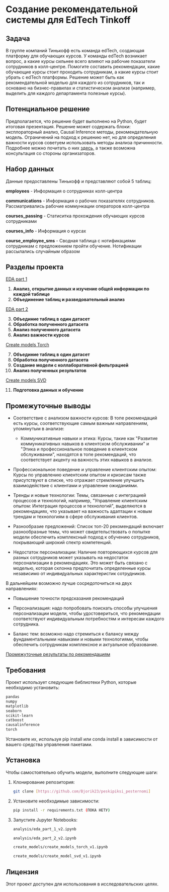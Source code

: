 # Создание рекомендательной системы для EdTech Tinkoff

## Задача
В группе компаний Тинькофф есть команда edTech, создающая платформу для обучающих курсов.
У команды edTech возникает вопрос, а какие курсы сильнее всего влияют на рабочие показатели сотрудников в колл-центре. 
Помогите составить рекомендации, какие обучающие курсы стоит проходить сотрудникам, а какие курсы стоит убрать с edTech платформы.
Решение может быть как рекомендательной моделью для каждого из сотрудников, так и основано на бизнес-правилах и статистическом анализе (например, выделить для каждого департамента полезные курсы).

## Потенциальное решение
Предполагается, что решение будет выполнено на Python, будет итоговая презентация. Решение может содержать блоки: эксплораторный анализ, Causal Inference методы, рекомендательную модель.
Ограничений на подход к решению нет, но для определения важности курсов советуем использовать методы анализа причинности. Подробнее можно почитать о них [здесь,](https://koch-kir.medium.com/causal-inference-from-observational-data-%D0%B8%D0%BB%D0%B8-%D0%BA%D0%B0%D0%BA-%D0%BF%D1%80%D0%BE%D0%B2%D0%B5%D1%81%D1%82%D0%B8-%D0%B0-%D0%B2-%D1%82%D0%B5%D1%81%D1%82-%D0%B1%D0%B5%D0%B7-%D0%B0-%D0%B2-%D1%82%D0%B5%D1%81%D1%82%D0%B0-afb84f2579f2) а также возможна консультация со стороны организаторов.


## Набор данных
Данные предоставлены Тинькофф и представляют собой 5 таблиц:

**employees** - Информация о сотрудниках колл-центра

**communications** - Информация о рабочих показателях сотрудников. Рассматривались рабочие коммункации операторов колл-центра

**courses_passing** - Статиситка прохождения обучающих курсов сотрудниками

**courses_info** - Информация о курсах

**course_employee_sms** - Сводная таблица с нотификациями сотрудникам с предложением пройти обучение. Нотификации рассылались случайным образом

## Разделы проекта

[EDA part 1](https://github.com/Bjorik23/peskipiksi_pesternomi/blob/main/mipt_hakaton_2024_tinkoff/analysis/eda_part_1_v2.ipynb)
1. **Анализ, открытие данных и изучение общей информации по каждой таблице**
2. **Объединение таблиц и разведовательный анализ**

[EDA part 2](https://github.com/Bjorik23/peskipiksi_pesternomi/blob/main/mipt_hakaton_2024_tinkoff/analysis/eda_part_2_v2.ipynb)

3. **Объединие таблиц в один датасет**
4. **Обработка полученного датасета**
5. **Анализ полученного датасета**
6. **Анализ важности курсов**

[Create models Torch](https://github.com/Bjorik23/peskipiksi_pesternomi/blob/main/mipt_hakaton_2024_tinkoff/create_models/create_models_torch_v1.ipynb)

7. **Объединие таблиц в один датасет**
8. **Обработка полученного датасета**
9. **Создание модели с коллаборативной фильтрацией**
10. **Анализ полученных результатов**

[Create models SVD](https://github.com/Bjorik23/peskipiksi_pesternomi/blob/main/mipt_hakaton_2024_tinkoff/create_models/create_model_svd_v1.ipynb)

11. **Подготовка данных и обучение**


## Промежуточные выводы

- Соответствие с анализом важности курсов: В топе рекомендаций есть курсы, соответствующие самым важным направлениям, упомянутым в анализе: 
    - Коммуникативные навыки и этика: Курсы, такие как "Развитие коммуникативных навыков в клиентском обслуживании" и "Этика и профессиональное поведение в клиентском обслуживании", находятся в топе рекомендаций, что соответствует акценту на важность этих навыков в анализе.

- Профессиональное поведение и управление клиентским опытом: Курсы по управлению клиентским опытом и кризисам также присутствуют в списке, что отражает стремление улучшить взаимодействие с клиентами и управление ожиданиями.

- Тренды и новые технологии: Темы, связанные с интеграцией процессов и технологий, например, "Управление клиентским опытом: Интеграция процессов и технологий", выделяются в рекомендациях, что указывает на важность адаптации к новым трендам и технологиям в сфере обслуживания клиентов.

- Разнообразие предложений: Список топ-20 рекомендаций включает разнообразные темы, что может свидетельствовать о попытке модели обеспечить комплексный подход к обучению сотрудников, покрывающий широкий спектр компетенций.

- Недостаток персонализации: Наличие повторяющихся курсов для разных сотрудников может указывать на недостаток персонализации в рекомендациях. Это может быть связано с моделью, которая склонна предпочитать определенные курсы независимо от индивидуальных характеристик сотрудников.

В дальнейшем возможно лучше сосредоточиться на двух направлениях:
- Повышение точности предсказания рекомендаций

- Персонализация: надо попробовать поискать способы улучшения персонализации модели, чтобы удостовериться, что рекомендации соответствуют индивидуальным потребностям и интересам каждого сотрудника.

- Баланс тем: возможно надо стремиться к балансу между фундаментальными навыками и новыми технологиями, чтобы обеспечить сотрудникам комплексное и актуальное образование.

[Промежуточные результаты по рекомендациям](https://github.com/Bjorik23/peskipiksi_pesternomi/blob/main/mipt_hakaton_2024_tinkoff/data/recomendations/top_n_recommendations.csv)

## Требования

Проект использует следующие библиотеки Python, которые необходимо установить:

```bash
pandas 
numpy 
matplotlib 
seaborn 
scikit-learn 
catboost
causalinference
torch
```

Установите их, используя pip install или conda install в зависимости от вашего средства управления пакетами.

## Установка

Чтобы самостоятельно обучить модели, выполните следующие шаги:

1. Клонирование репозитория:
   ```bash
   git clone [https://github.com/Bjorik23/peskipiksi_pesternomi]
   ```
2. Установите необходимые зависимости:
   ```bash
   pip install -r requirements.txt (ПОКА НЕТУ)
   ```
3. Запустите Jupyter Notebooks:
    ```bash
   analysis/eda_part_1_v2.ipynb
   ```
   ```bash
   analysis/eda_part_2_v2.ipynb
   ```
    ```bash
   create_models/create_models_torch_v1.ipynb
   ```
   ```bash
   create_models/create_model_svd_v1.ipynb
   ```

## Лицензия

Этот проект доступен для использования в исследовательских целях.
